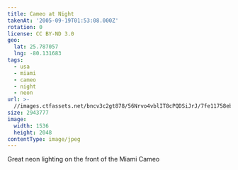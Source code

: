 ```yaml
---
title: Cameo at Night
takenAt: '2005-09-19T01:53:08.000Z'
rotation: 0
license: CC BY-ND 3.0
geo:
  lat: 25.787057
  lng: -80.131683
tags:
  - usa
  - miami
  - cameo
  - night
  - neon
url: >-
  //images.ctfassets.net/bncv3c2gt878/56Nrvo4vblIT8cPQDSiJrJ/7fe11758eb0323a02b561866fce21d85/cameo-at-night_4325541522_o
size: 2943777
image:
  width: 1536
  height: 2048
contentType: image/jpeg
---
```


Great neon lighting on the front of the Miami Cameo